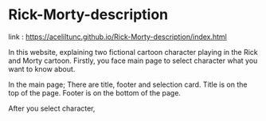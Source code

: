 # Rick-Morty-description
link : https://aceliltunc.github.io/Rick-Morty-description/index.html

In this website, explaining two fictional cartoon character playing in the Rick and Morty cartoon.
Firstly, you face main page to select character what you want to know about.

In the main page;
There are title, footer and selection card.
Title is on the top of the page.
Footer is on the bottom of the page.



After you select character, 

